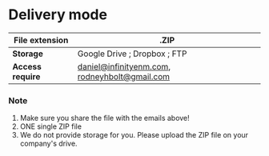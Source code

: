 # Delivery mode



| **File extension** | .ZIP                                                                                                                                                    |
| ------------------ | ------------------------------------------------------------------------------------------------------------------------------------------------------- |
| **Storage**        | Google Drive ; Dropbox ; FTP                                                                                                                            |
| **Access require** | [daniel@infinityenm.com](https://app.gitbook.com/o/Q5P8uLejyAw2ex7zC2og/s/6nsbrzHpS5oxe1uYFoX7/), [rodneyhbolt@gmail.com](mailto:rodneyhbolt@gmail.com) |

### Note

1. Make sure you share the file with the emails above!
2. ONE single ZIP file&#x20;
3. We do not provide storage for you. Please upload the ZIP file on your company's drive.
